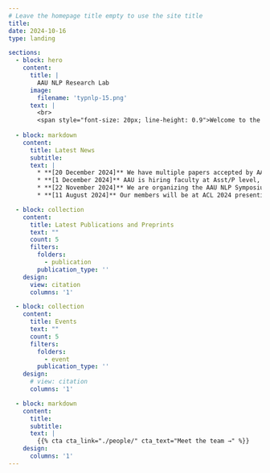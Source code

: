 ```yaml
---
# Leave the homepage title empty to use the site title
title:
date: 2024-10-16
type: landing

sections:
  - block: hero
    content:
      title: |
        AAU NLP Research Lab
      image:
        filename: 'typnlp-15.png'
      text: |
        <br>
        <span style="font-size: 20px; line-height: 0.9">Welcome to the AAU NLP research lab at the Data, Knowledge, and Web Engineering group at Aalborg University led by Prof. Dr. Johannes Bjerva. The lab engages in research in Natural Language Processing (NLP), with interdisciplinary overlap in Education and Cybersecurity. Our scope revolves around leveraging linguistic synergies between languages to develop robust NLP models and building NLP applications that aid multiple domains outside of NLP.</span>
  
  - block: markdown
    content:
      title: Latest News
      subtitle:
      text: |
        * **[20 December 2024]** We have multiple papers accepted by AAAI, NoDaLiDa, and JoWS, congratulations Yiyi, Heather, Russa, Ernests, Esther, and Mike!
        * **[1 December 2024]** AAU is hiring faculty at Asst/P level, including NLP, ML and AI: [Apply by 14 February](https://www.vacancies.aau.dk/scientific-positions/show-vacancy/vacancyId/1219351).
        * **[22 November 2024]** We are organizing the AAU NLP Symposium, check it out [here](http://typnlp.github.io/event/aau-nlp-2024-symposium/)!
        * **[11 August 2024]** Our members will be at ACL 2024 presenting work on Creoles, NLP Security, Multilingual Instruction tuning, and hosting the KALLM Workshop! 

  - block: collection
    content:
      title: Latest Publications and Preprints
      text: ""
      count: 5
      filters:
        folders:
          - publication
        publication_type: ''
    design:
      view: citation
      columns: '1'

  - block: collection
    content:
      title: Events
      text: ""
      count: 5
      filters:
        folders:
          - event
        publication_type: ''
    design:
      # view: citation
      columns: '1'

  - block: markdown
    content:
      title:
      subtitle:
      text: |
        {{% cta cta_link="./people/" cta_text="Meet the team →" %}}
    design:
      columns: '1'
---
```

